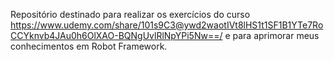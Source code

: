 Repositório destinado para realizar os exercícios do curso https://www.udemy.com/share/101s9C3@ywd2waotIVt8lHS1t1SF1B1YTe7RoCCYknvb4JAu0h6OlXAO-BQNgUvlRlNpYPi5Nw==/ 
e para aprimorar meus conhecimentos em Robot Framework. 
